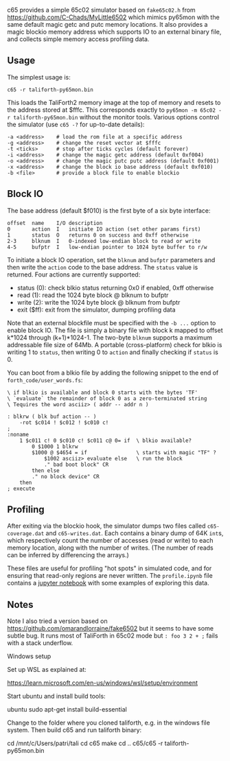 c65 provides a simple 65c02 simulator based on `fake65c02.h` from https://github.com/C-Chads/MyLittle6502 which mimics py65mon
with the same default magic getc and putc memory locations.
It also provides a magic blockio memory address
which supports IO to an external binary file,
and collects simple memory access profiling data.

## Usage

The simplest usage is:

    c65 -r taliforth-py65mon.bin

This loads the TaliForth2 memory image at the top of memory
and resets to the address stored at $fffc. This corresponds exactly to
`py65mon -m 65c02 -r taliforth-py65mon.bin` without the monitor tools.
Various options control the simulator (use `c65 -?` for up-to-date details):

    -a <address>    # load the rom file at a specific address
    -g <address>    # change the reset vector at $fffc
    -t <ticks>      # stop after ticks cycles (default forever)
    -i <address>    # change the magic getc address (default 0xf004)
    -o <address>    # change the magic putc putc address (default 0xf001)
    -x <address>    # change the block io base address (default 0xf010)
    -b <file>       # provide a block file to enable blockio

## Block IO

The base address (default $f010) is the first byte of a six byte interface:

    offset  name    I/O description
    0       action  I   initiate IO action (set other params first)
    1       status  O   returns 0 on success and 0xff otherwise
    2-3     blknum  I   0-indexed low-endian block to read or write
    4-5     bufptr  I   low-endian pointer to 1024 byte buffer to r/w

To initiate a block IO operation, set the `blknum` and `bufptr` parameters
and then write the `action` code to the base address. The `status`
value is returned. Four actions are currently supported:

- status (0): check blkio status returning 0x0 if enabled, 0xff otherwise
- read (1): read the 1024 byte block @ blknum to bufptr
- write (2): write the 1024 byte block @ blknum from bufptr
- exit ($ff): exit from the simulator, dumping profiling data

Note that an external blockfile must be specified with the `-b ...` option
to enable block IO. The file is simply a binary file with block k
mapped to offset k*1024 through (k+1)*1024-1.
The two-byte `blknum` supports a maximum addressable file size of 64Mb.
A portable (cross-platform) check for blkio is writing 1 to `status`,
then writing 0 to `action` and finally checking if `status` is 0.

You can boot from a blkio file by adding the following snippet to
the end of `forth_code/user_words.fs`:

    \ if blkio is available and block 0 starts with the bytes 'TF'
    \ `evaluate` the remainder of block 0 as a zero-terminated string
    \ Tequires the word asciiz> ( addr -- addr n )

    : blkrw ( blk buf action -- )
        -rot $c014 ! $c012 ! $c010 c!
    ;
    :noname
        1 $c011 c! 0 $c010 c! $c011 c@ 0= if  \ blkio available?
            0 $1000 1 blkrw
            $1000 @ $4654 = if                \ starts with magic "TF" ?
                $1002 asciiz> evaluate else   \ run the block
                ." bad boot block" CR
            then else
            ." no block device" CR
        then
    ; execute

## Profiling

After exiting via the blockio hook, the simulator dumps
two files called `c65-coverage.dat` and `c65-writes.dat`.
Each contains a binary dump of 64K `int`s, which respectively
count the number of accesses (read or write) to each memory
location, along with the number of writes.
(The number of reads can be inferred by differencing the arrays.)

These files are useful for profiling "hot spots" in simulated code,
and for ensuring that read-only regions are never written.
The `profile.ipynb` file contains a [jupyter notebook](https://jupyter.org/)
with some examples of exploring this data.

## Notes

Note I also tried a version based on https://github.com/omarandlorraine/fake6502 but it seems to have some subtle bug. It runs most of TaliForth in 65c02 mode but `: foo 3 2 + ;` fails with a stack underflow.

Windows setup

Set up WSL as explained at:

https://learn.microsoft.com/en-us/windows/wsl/setup/environment

Start ubuntu and install build tools:

ubuntu
sudo apt-get install build-essential

Change to the folder where you cloned taliforth, e.g. in the windows file system. Then build c65 and run taliforth binary:

cd /mnt/c/Users/patri/tali
cd c65
make
cd ..
c65/c65 -r taliforth-py65mon.bin
